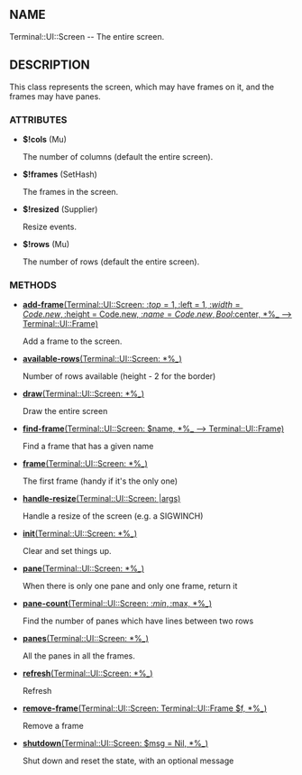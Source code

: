 ## NAME

Terminal::UI::Screen -- The entire screen.

## DESCRIPTION

This class represents the screen, which may have frames on it, and the frames may have panes.

### ATTRIBUTES

* **$!cols** (Mu)

  The number of columns (default the entire screen).

* **$!frames** (SetHash)

  The frames in the screen.

* **$!resized** (Supplier)

  Resize events.

* **$!rows** (Mu)

  The number of rows (default the entire screen).


### METHODS

* [**add-frame**(Terminal::UI::Screen: :$top = 1, :$left = 1, :$width = Code.new, :$height = Code.new, :$name = Code.new, Bool :$center, *%_ --> Terminal::UI::Frame)](https://git.sr.ht/~bduggan/raku-terminal-ui/tree/0.0.5/lib/Terminal/UI/Screen.rakumod#L106)

  Add a frame to the screen.

* [**available-rows**(Terminal::UI::Screen: *%_)](https://git.sr.ht/~bduggan/raku-terminal-ui/tree/0.0.5/lib/Terminal/UI/Screen.rakumod#L33)

  Number of rows available (height - 2 for the border)

* [**draw**(Terminal::UI::Screen: *%_)](https://git.sr.ht/~bduggan/raku-terminal-ui/tree/0.0.5/lib/Terminal/UI/Screen.rakumod#L82)

  Draw the entire screen

* [**find-frame**(Terminal::UI::Screen: $name, *%_ --> Terminal::UI::Frame)](https://git.sr.ht/~bduggan/raku-terminal-ui/tree/0.0.5/lib/Terminal/UI/Screen.rakumod#L129)

  Find a frame that has a given name

* [**frame**(Terminal::UI::Screen: *%_)](https://git.sr.ht/~bduggan/raku-terminal-ui/tree/0.0.5/lib/Terminal/UI/Screen.rakumod#L38)

  The first frame (handy if it's the only one)

* [**handle-resize**(Terminal::UI::Screen: |args)](https://git.sr.ht/~bduggan/raku-terminal-ui/tree/0.0.5/lib/Terminal/UI/Screen.rakumod#L75)

  Handle a resize of the screen (e.g. a SIGWINCH)

* [**init**(Terminal::UI::Screen: *%_)](https://git.sr.ht/~bduggan/raku-terminal-ui/tree/0.0.5/lib/Terminal/UI/Screen.rakumod#L60)

  Clear and set things up.

* [**pane**(Terminal::UI::Screen: *%_)](https://git.sr.ht/~bduggan/raku-terminal-ui/tree/0.0.5/lib/Terminal/UI/Screen.rakumod#L150)

  When there is only one pane and only one frame, return it

* [**pane-count**(Terminal::UI::Screen: :$min, :$max, *%_)](https://git.sr.ht/~bduggan/raku-terminal-ui/tree/0.0.5/lib/Terminal/UI/Screen.rakumod#L134)

  Find the number of panes which have lines between two rows

* [**panes**(Terminal::UI::Screen: *%_)](https://git.sr.ht/~bduggan/raku-terminal-ui/tree/0.0.5/lib/Terminal/UI/Screen.rakumod#L159)

  All the panes in all the frames.

* [**refresh**(Terminal::UI::Screen: *%_)](https://git.sr.ht/~bduggan/raku-terminal-ui/tree/0.0.5/lib/Terminal/UI/Screen.rakumod#L68)

  Refresh

* [**remove-frame**(Terminal::UI::Screen: Terminal::UI::Frame $f, *%_)](https://git.sr.ht/~bduggan/raku-terminal-ui/tree/0.0.5/lib/Terminal/UI/Screen.rakumod#L166)

  Remove a frame

* [**shutdown**(Terminal::UI::Screen: $msg = Nil, *%_)](https://git.sr.ht/~bduggan/raku-terminal-ui/tree/0.0.5/lib/Terminal/UI/Screen.rakumod#L92)

  Shut down and reset the state, with an optional message
